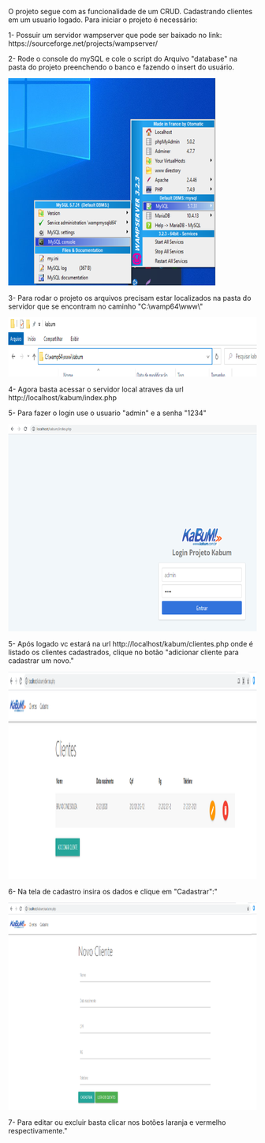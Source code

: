 O projeto segue com as funcionalidade de um CRUD.
Cadastrando clientes em um usuario logado.
Para iniciar o projeto é necessário:

<p>1- Possuir um servidor wampserver que pode ser baixado no link:
<br/> https://sourceforge.net/projects/wampserver/ </p>

<p>2- Rode o console do mySQL e cole o script do Arquivo "database" na pasta do projeto preenchendo o banco e fazendo o insert do usuário. <br/></p>
 <img src=".github/banco.png"  height="420" width="420">

<p>3- Para rodar o projeto os arquivos precisam estar localizados na pasta do servidor que se encontram no caminho "C:\wamp64\www\" <br/></p>
 <img src=".github/caminho.png"  height="120" width="820">

<p>4- Agora basta acessar o servidor local atraves da url http://localhost/kabum/index.php<br/></p>

<p>5- Para fazer o login use o usuario "admin" e a senha "1234"<br/></p>
 <img src=".github/login.png"  height="420" width="820">
 
<p>5- Após logado vc estará na url http://localhost/kabum/clientes.php onde é listado os clientes cadastrados, clique no botão "adicionar cliente para cadastrar um novo."<br/></p>
 <img src=".github/lista.png"  height="420" width="820">

<p>6- Na tela de cadastro insira os dados e clique em "Cadastrar":"<br/></p>
 <img src=".github/cadastro.png"  height="420" width="820">
 
<p>7- Para editar ou excluir basta clicar nos botões laranja e vermelho respectivamente."<br/></p>



 
